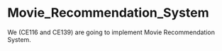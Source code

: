 # Movie_Recommendation_System
We (CE116 and CE139) are going to implement Movie Recommendation System.
